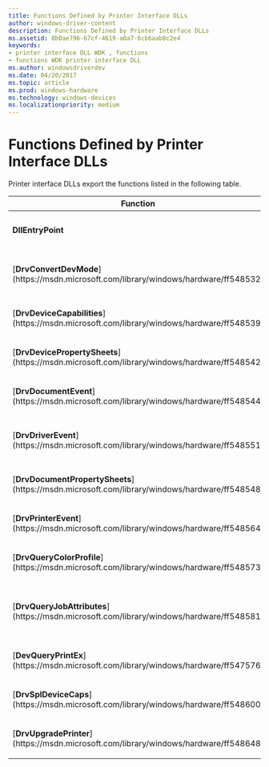 ```yaml
---
title: Functions Defined by Printer Interface DLLs
author: windows-driver-content
description: Functions Defined by Printer Interface DLLs
ms.assetid: 8b0ae796-67cf-4619-a0a7-6cb6aab8c2e4
keywords:
- printer interface DLL WDK , functions
- functions WDK printer interface DLL
ms.author: windowsdriverdev
ms.date: 04/20/2017
ms.topic: article
ms.prod: windows-hardware
ms.technology: windows-devices
ms.localizationpriority: medium
---
```


# Functions Defined by Printer Interface DLLs





Printer interface DLLs export the functions listed in the following table.

<table>
<colgroup>
<col width="50%" />
<col width="50%" />
</colgroup>
<thead>
<tr class="header">
<th>Function</th>
<th>Purpose</th>
</tr>
</thead>
<tbody>
<tr class="odd">
<td><p><strong>DllEntryPoint</strong></p></td>
<td><p>Initial DLL entry point, typically called DLLMain (described in the Microsoft Windows SDK documentation).</p></td>
</tr>
<tr class="even">
<td><p>[<strong>DrvConvertDevMode</strong>](https://msdn.microsoft.com/library/windows/hardware/ff548532)</p></td>
<td><p>Converts the specified [<strong>DEVMODEW</strong>](https://msdn.microsoft.com/library/windows/hardware/ff552837) structure from one version to another.</p></td>
</tr>
<tr class="odd">
<td><p>[<strong>DrvDeviceCapabilities</strong>](https://msdn.microsoft.com/library/windows/hardware/ff548539)</p></td>
<td><p>Returns requested information about a printer's capabilities.</p></td>
</tr>
<tr class="even">
<td><p>[<strong>DrvDevicePropertySheets</strong>](https://msdn.microsoft.com/library/windows/hardware/ff548542)</p></td>
<td><p>Calls [CPSUI](common-property-sheet-user-interface.md) to create property sheet pages that describe a printer's properties.</p></td>
</tr>
<tr class="odd">
<td><p>[<strong>DrvDocumentEvent</strong>](https://msdn.microsoft.com/library/windows/hardware/ff548544)</p></td>
<td><p>(Optional) Allows the printer interface DLL to specify which events associated with printing a document it will handle.</p></td>
</tr>
<tr class="even">
<td><p>[<strong>DrvDriverEvent</strong>](https://msdn.microsoft.com/library/windows/hardware/ff548551)</p></td>
<td><p>(Optional) Allows the printer interface DLL to respond to notifications from the spooler that certain driver-specific events have occurred.</p></td>
</tr>
<tr class="odd">
<td><p>[<strong>DrvDocumentPropertySheets</strong>](https://msdn.microsoft.com/library/windows/hardware/ff548548)</p></td>
<td><p>Calls CPSUI to create property sheet pages that describe a print document's properties.</p></td>
</tr>
<tr class="even">
<td><p>[<strong>DrvPrinterEvent</strong>](https://msdn.microsoft.com/library/windows/hardware/ff548564)</p></td>
<td><p>Allows the printer interface DLL to respond to notifications from the spooler that certain printer-specific events have occurred.</p></td>
</tr>
<tr class="odd">
<td><p>[<strong>DrvQueryColorProfile</strong>](https://msdn.microsoft.com/library/windows/hardware/ff548573)</p></td>
<td><p>(Optional) Allows the printer interface DLL to specify an ICC profile to use for color management.</p></td>
</tr>
<tr class="even">
<td><p>[<strong>DrvQueryJobAttributes</strong>](https://msdn.microsoft.com/library/windows/hardware/ff548581)</p></td>
<td><p>(Optional) Allows the printer interface DLL to specify support for such capabilities as printing multiple document pages on a physical page (&quot;N-up&quot; printing), printing multiple copies of each page, and collating pages.</p></td>
</tr>
<tr class="odd">
<td><p>[<strong>DevQueryPrintEx</strong>](https://msdn.microsoft.com/library/windows/hardware/ff547576)</p></td>
<td><p>Determines if a print job can be printed using the printer's current configuration.</p></td>
</tr>
<tr class="even">
<td><p>[<strong>DrvSplDeviceCaps</strong>](https://msdn.microsoft.com/library/windows/hardware/ff548600)</p></td>
<td><p>Returns requested information about a printer's capabilities.</p></td>
</tr>
<tr class="odd">
<td><p>[<strong>DrvUpgradePrinter</strong>](https://msdn.microsoft.com/library/windows/hardware/ff548648)</p></td>
<td><p>(Optional) Updates a printer's registry settings when a new version of the driver is added to a system.</p></td>
</tr>
</tbody>
</table>

 

 

 




